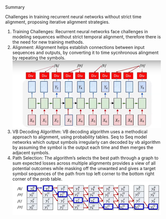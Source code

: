 Summary

Challenges in training recurrent neural networks without strict time alignment, proposing iterative alignment strategies.

1. Training Challenges: Recurrent neural networks face challenges in modeling sequences without strict temporal alignment, therefore there is the need for new training methods.
1. Alignment: Alignment helps establish connections between input sequences and outputs, by converting it to time sycnhronous alingment by repeating the symbols.
![alt text](./images/15_image.png)
1. VB Decoding Algorithm: VB decoding algorithm uses a methodical approach to alignment, using probability tables. Seq to Seq model networks which output symbols irregularly can decoded by vb algorithm by assuming the symbol is the output each time and then merges the adjacent symbols.
1. Path Selection: The algorithm’s selects the best path through a graph to sum expected losses across multiple alignments provides a view of all potential outcomes while masking off the unwanted and gives a target symbol sequences of the path from top left corner to the bottom right corner of the prob table.
![alt text](./images/15_image-1.png)

